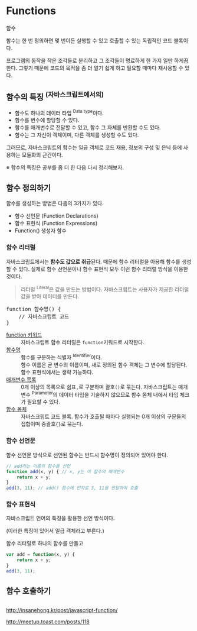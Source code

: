 # Functions

<p class="sub-title">함수</p>

함수는 한 번 정의하면 몇 번이든 실행할 수 있고 호출할 수 있는 독립적인 코드 블록이다.

프로그램의 동작을 작은 조각들로 분리하고 그 조각들이 명료하게 한 가지 일만 하게끔 한다. 그렇기 때문에 코드의 목적을 좀 더 알기 쉽게 하고 필요할 때마다 재사용할 수 있다.  

## 함수의 특징 <sup>(자바스크립트에서의)</sup>

* 함수도 하나의 데이터 타입 <sup>Data type</sup>이다.
* 함수를 변수에 할당할 수 있다.
* 함수를 매개변수로 전달할 수 있고, 함수 그 자체를 반환할 수도 있다.
* 함수는 그 자신이 객체이며, 다른 객체를 생성할 수도 있다.

그러므로, 자바스크립트의 함수는 일급 객체로 코드 재용, 정보의 구성 및 은닉 등에 사용하는 모듈화의 근간이다.

※ 함수의 특징은 공부를 좀 더 한 다음 다시 정리해보자.

## 함수 정의하기

함수를 생성하는 방법은 다음의 3가지가 있다.

* 함수 선언문 (Function Declarations)
* 함수 표현식 (Function Expressions)
* Function() 생성자 함수

### 함수 리터럴

자바스크립트에서는 **함수도 값으로 취급**된다. 때문에 함수 리터럴을 아용해 함수를 생성할 수 있다. 실제로 함수 선언문이나 함수 표현식 모두 이런 함수 리터럴 방식을 이용한 것이다.

> 리터럴 <sup>Literal</sup>은 값을 만드는 방법이다. 자바스크립트는 사용자가 제공한 리터럴 값을 받아 데이터를 만든다.

<pre class="syntax">
function 함수명() {
    // 자바스크립트 코드
}
</pre>

<dl>
    <dt><u>function 키워드</u></dt>
    <dd>자바스크립트 함수 리터럴은 <code>function</code>키워드로 시작한다.</dd>
    <dt><u>함수명</u></dt>
    <dd>함수를 구분하는 식별자 <sup>Identifier</sup>이다.<br>함수 이름은 곧 변수의 이름이며, 새로 정의된 함수 객체는 그 변수에 할당된다. 함수 표현식에서는 생략 가능하다.</dd>
    <dt><u>매개변수 목록</u></dt>
    <dd>0개 이상의 목록으로 쉼표<code>,</code>로 구분하며 괄호<code>()</code>로 묶는다.  자바스크립트는 매개변수 <sup>Parameter</sup>의 데이터 타입을 기술하지 않으므로 함수 몸체 내에서 타입 체크가 필요할 수 있다.</dd>
    <dt><u>함수 몸체</u></dt>
    <dd>자바스크립트 코드 블록. 함수가 호출될 때마다 실행되는 0개 이상의 구문들의 집합이며 중괄호<code>{}</code>로 묶는다.</dd>
</dl>

### 함수 선언문

함수 선언문 방식으로 선언된 함수는 반드시 함수명이 정의되어 있어야 한다.
<!-- 함수 선언문 <sup>Function Statement</sup>은 말 그대로 함수의 정의를 나타내는 '문'이다.  일반적인 프로그래밍 언어에서의 함수 선언과 비슷한 형식이다. Statement의 개념을 알고 있다면 이 함수 선언문의 코드 블록 자체는 실행 가능 코드가 아니라서 어떠한 결과도 `return` 되지 않는다는 것을 예상할 수 있다. (이러한 이유로 함수 선언문을 Class와 동일한 개념으로 이해해도 무방하다.) -->

```js
// add라는 이름의 함수를 선언
function add(x, y) { // x, y는 이 함수의 매개변수
    return x + y;
}
add(3, 11); // add() 함수에 인자로 3, 11을 전달하여 호출
```

### 함수 표현식

자바스크립트 언어의 특징을 활용한 선언 방식이다.

(이러한 특징이 있어서 일급 객체라고 부른다.) 

함수 리터럴로 하나의 함수를 만들고


```js
var add = function(x, y) {
    return x + y;
}
add(3, 11);
```


## 함수 호출하기

## 






http://insanehong.kr/post/javascript-function/

http://meetup.toast.com/posts/118

